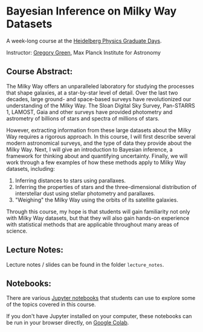 Bayesian Inference on Milky Way Datasets
========================================

A week-long course at the [Heidelberg Physics Graduate Days](https://gsfp.physi.uni-heidelberg.de/graddays/index.php?m=3&s=2).

Instructor: [Gregory Green](http://greg.ory.gr), Max Planck Institute for Astronomy


Course Abstract:
----------------

The Milky Way offers an unparalleled laboratory for studying the processes that shape galaxies, at a star-by-star level of detail. Over the last two decades, large ground- and space-based surveys have revolutionized our understanding of the Milky Way. The Sloan Digital Sky Survey, Pan-STARRS 1, LAMOST, Gaia and other surveys have provided photometry and astrometry of billions of stars and spectra of millions of stars.

However, extracting information from these large datasets about the Milky Way requires a rigorous approach. In this course, I will first describe several modern astronomical surveys, and the type of data they provide about the Milky Way. Next, I will give an introduction to Bayesian inference, a framework for thinking about and quantifying uncertainty. Finally, we will work through a few examples of how these methods apply to Milky Way datasets, including:

  1. Inferring distances to stars using parallaxes.
  2. Inferring the properties of stars and the three-dimensional distribution of interstellar dust using stellar photometry and parallaxes.
  3. "Weighing" the Milky Way using the orbits of its satellite galaxies.

Through this course, my hope is that students will gain familiarity not only with Milky Way datasets, but that they will also gain hands-on experience with statistical methods that are applicable throughout many areas of science.


Lecture Notes:
--------------

Lecture notes / slides can be found in the folder `lecture_notes`.


Notebooks:
----------

There are various [Jupyter notebooks](https://jupyter.org/) that students can use to explore some of the topics covered in this course.

If you don't have Jupyter installed on your computer, these notebooks can be run in your browser directly, on [Google Colab](https://colab.research.google.com/).
